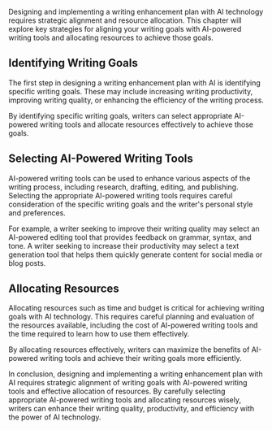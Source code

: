 
Designing and implementing a writing enhancement plan with AI technology requires strategic alignment and resource allocation. This chapter will explore key strategies for aligning your writing goals with AI-powered writing tools and allocating resources to achieve those goals.

Identifying Writing Goals
-------------------------

The first step in designing a writing enhancement plan with AI is identifying specific writing goals. These may include increasing writing productivity, improving writing quality, or enhancing the efficiency of the writing process.

By identifying specific writing goals, writers can select appropriate AI-powered writing tools and allocate resources effectively to achieve those goals.

Selecting AI-Powered Writing Tools
----------------------------------

AI-powered writing tools can be used to enhance various aspects of the writing process, including research, drafting, editing, and publishing. Selecting the appropriate AI-powered writing tools requires careful consideration of the specific writing goals and the writer's personal style and preferences.

For example, a writer seeking to improve their writing quality may select an AI-powered editing tool that provides feedback on grammar, syntax, and tone. A writer seeking to increase their productivity may select a text generation tool that helps them quickly generate content for social media or blog posts.

Allocating Resources
--------------------

Allocating resources such as time and budget is critical for achieving writing goals with AI technology. This requires careful planning and evaluation of the resources available, including the cost of AI-powered writing tools and the time required to learn how to use them effectively.

By allocating resources effectively, writers can maximize the benefits of AI-powered writing tools and achieve their writing goals more efficiently.

In conclusion, designing and implementing a writing enhancement plan with AI requires strategic alignment of writing goals with AI-powered writing tools and effective allocation of resources. By carefully selecting appropriate AI-powered writing tools and allocating resources wisely, writers can enhance their writing quality, productivity, and efficiency with the power of AI technology.
